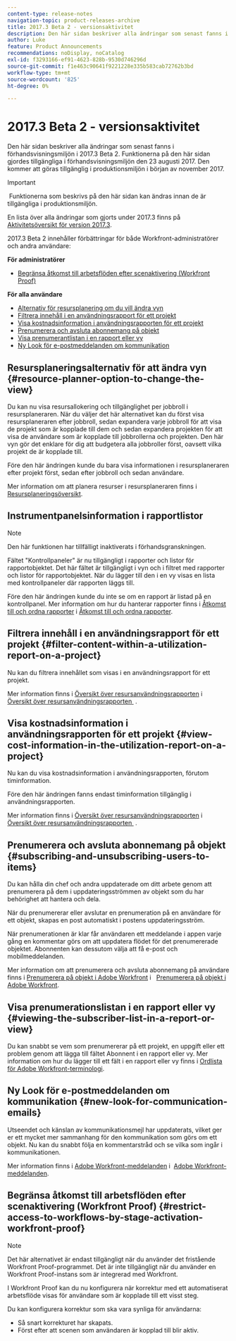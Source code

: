 ```yaml
---
content-type: release-notes
navigation-topic: product-releases-archive
title: 2017.3 Beta 2 - versionsaktivitet
description: Den här sidan beskriver alla ändringar som senast fanns i förhandsvisningsmiljön i 2017.3 Beta 2. Funktionerna på den här sidan gjordes tillgängliga i förhandsvisningsmiljön den 23 augusti 2017. Den kommer att göras tillgänglig i produktionsmiljön i början av november 2017.
author: Luke
feature: Product Announcements
recommendations: noDisplay, noCatalog
exl-id: f3293166-ef91-4623-828b-9530d746296d
source-git-commit: f1e463c90641f9221228e335b583cab72762b3bd
workflow-type: tm+mt
source-wordcount: '825'
ht-degree: 0%

---
```


# 2017.3 Beta 2 - versionsaktivitet

Den här sidan beskriver alla ändringar som senast fanns i förhandsvisningsmiljön i 2017.3 Beta 2. Funktionerna på den här sidan gjordes tillgängliga i förhandsvisningsmiljön den 23 augusti 2017. Den kommer att göras tillgänglig i produktionsmiljön i början av november 2017.

>[!IMPORTANT]
>
> Funktionerna som beskrivs på den här sidan kan ändras innan de är tillgängliga i produktionsmiljön.

En lista över alla ändringar som gjorts under 2017.3 finns på  [Aktivitetsöversikt för version 2017.3](../../../../product-announcements/product-releases/quarterly-release-archive/2017.3-release-activity/2017-3-release-activity-overview.md).

2017.3 Beta 2 innehåller förbättringar för både Workfront-administratörer och andra användare:

**För administratörer**

* [Begränsa åtkomst till arbetsflöden efter scenaktivering (Workfront Proof)](#restrict-access-to-workflows-by-stage-activation-workfront-proof)

**För alla användare**

* [Alternativ för resursplanering om du vill ändra vyn](#resource-planner-option-to-change-the-view)
* [Filtrera innehåll i en användningsrapport för ett projekt](#filter-content-within-a-utilization-report-on-a-project)
* [Visa kostnadsinformation i användningsrapporten för ett projekt](#view-cost-information-in-the-utilization-report-on-a-project)
* [Prenumerera och avsluta abonnemang på objekt](#subscribing-and-unsubscribing-users-to-items)
* [Visa prenumerantlistan i en rapport eller vy](#viewing-the-subscriber-list-in-a-report-or-view)
* [Ny Look för e-postmeddelanden om kommunikation](#new-look-for-communication-emails)

## Resursplaneringsalternativ för att ändra vyn {#resource-planner-option-to-change-the-view}

Du kan nu visa resursallokering och tillgänglighet per jobbroll i resursplaneraren. När du väljer det här alternativet kan du först visa resursplaneraren efter jobbroll, sedan expandera varje jobbroll för att visa de projekt som är kopplade till dem och sedan expandera projekten för att visa de användare som är kopplade till jobbrollerna och projekten. Den här vyn gör det enklare för dig att budgetera alla jobbroller först, oavsett vilka projekt de är kopplade till.

Före den här ändringen kunde du bara visa informationen i resursplaneraren efter projekt först, sedan efter jobbroll och sedan användare.

Mer information om att planera resurser i resursplaneraren finns i [Resursplaneringsöversikt](../../../../resource-mgmt/resource-planning/get-started-resource-planner.md).

## Instrumentpanelsinformation i rapportlistor

>[!NOTE]
>
>Den här funktionen har tillfälligt inaktiverats i förhandsgranskningen.

Fältet &quot;Kontrollpaneler&quot; är nu tillgängligt i rapporter och listor för rapportobjektet. Det här fältet är tillgängligt i vyn och i filtret med rapporter och listor för rapportobjektet. När du lägger till den i en vy visas en lista med kontrollpaneler där rapporten läggs till.

Före den här ändringen kunde du inte se om en rapport är listad på en kontrollpanel. Mer information om hur du hanterar rapporter finns i [Åtkomst till och ordna rapporter](../../../../reports-and-dashboards/reports/report-usage/access-organize-reports.md) i [Åtkomst till och ordna rapporter](../../../../reports-and-dashboards/reports/report-usage/access-organize-reports.md).

## Filtrera innehåll i en användningsrapport för ett projekt {#filter-content-within-a-utilization-report-on-a-project}

Nu kan du filtrera innehållet som visas i en användningsrapport för ett projekt.

Mer information finns i [Översikt över resursanvändningsrapporten](../../../../reports-and-dashboards/reports/using-built-in-reports/resource-utilization-report.md) i  [Översikt över resursanvändningsrapporten &#x200B;](../../../../reports-and-dashboards/reports/using-built-in-reports/resource-utilization-report.md) .

## Visa kostnadsinformation i användningsrapporten för ett projekt {#view-cost-information-in-the-utilization-report-on-a-project}

Nu kan du visa kostnadsinformation i användningsrapporten, förutom timinformation.

Före den här ändringen fanns endast timinformation tillgänglig i användningsrapporten.

Mer information finns i [Översikt över resursanvändningsrapporten](../../../../reports-and-dashboards/reports/using-built-in-reports/resource-utilization-report.md) i  [Översikt över resursanvändningsrapporten &#x200B;](../../../../reports-and-dashboards/reports/using-built-in-reports/resource-utilization-report.md) .

## Prenumerera och avsluta abonnemang på objekt {#subscribing-and-unsubscribing-users-to-items}

Du kan hålla din chef och andra uppdaterade om ditt arbete genom att prenumerera på dem i uppdateringsströmmen av objekt som du har behörighet att hantera och dela.

När du prenumererar eller avslutar en prenumeration på en användare för ett objekt, skapas en post automatiskt i postens uppdateringsström.

När prenumerationen är klar får användaren ett meddelande i appen varje gång en kommentar görs om att uppdatera flödet för det prenumererade objektet. Abonnenten kan dessutom välja att få e-post och mobilmeddelanden.

Mer information om att prenumerera och avsluta abonnemang på användare finns i [Prenumerera på objekt i Adobe Workfront](../../../../workfront-basics/using-notifications/subscribe-to-items-in-workfront.md) i   [Prenumerera på objekt i Adobe Workfront](../../../../workfront-basics/using-notifications/subscribe-to-items-in-workfront.md).

## Visa prenumerationslistan i en rapport eller vy {#viewing-the-subscriber-list-in-a-report-or-view}

Du kan snabbt se vem som prenumererar på ett projekt, en uppgift eller ett problem genom att lägga till fältet Abonnent i en rapport eller vy. Mer information om hur du lägger till ett fält i en rapport eller vy finns i [Ordlista för Adobe Workfront-terminologi](../../../../workfront-basics/navigate-workfront/workfront-navigation/workfront-terminology-glossary.md).

## Ny Look för e-postmeddelanden om kommunikation {#new-look-for-communication-emails}

Utseendet och känslan av kommunikationsmejl har uppdaterats, vilket ger er ett mycket mer sammanhang för den kommunikation som görs om ett objekt. Nu kan du snabbt följa en kommentarstråd och se vilka som ingår i kommunikationen.

Mer information finns i [Adobe Workfront-meddelanden](../../../../workfront-basics/using-notifications/wf-notifications.md) i  [Adobe Workfront-meddelanden](../../../../workfront-basics/using-notifications/wf-notifications.md).

## Begränsa åtkomst till arbetsflöden efter scenaktivering (Workfront Proof) {#restrict-access-to-workflows-by-stage-activation-workfront-proof}

>[!NOTE]
>
>Det här alternativet är endast tillgängligt när du använder det fristående Workfront Proof-programmet. Det är inte tillgängligt när du använder en Workfront Proof-instans som är integrerad med Workfront.

I Workfront Proof kan du nu konfigurera när korrektur med ett automatiserat arbetsflöde visas för användare som är kopplade till ett visst steg.

Du kan konfigurera korrektur som ska vara synliga för användarna:

* Så snart korrekturet har skapats.
* Först efter att scenen som användaren är kopplad till blir aktiv. 
